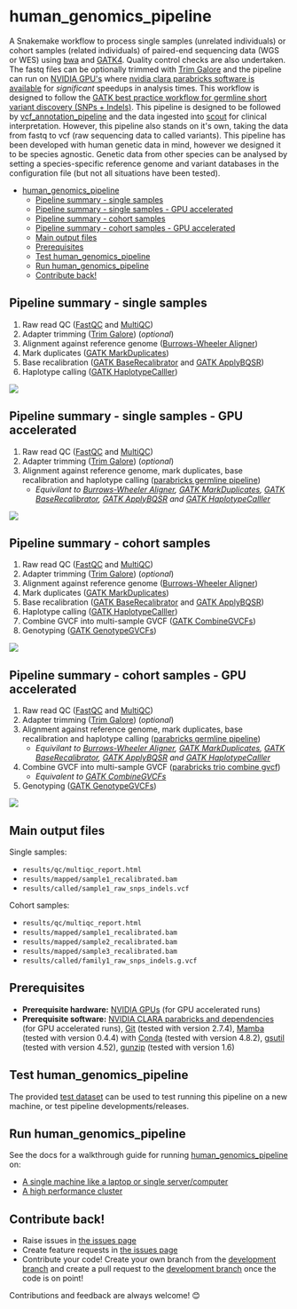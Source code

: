 # human_genomics_pipeline

A Snakemake workflow to process single samples (unrelated individuals) or cohort samples (related individuals) of paired-end sequencing data (WGS or WES) using [bwa](http://bio-bwa.sourceforge.net/) and [GATK4](https://gatk.broadinstitute.org/hc/en-us). Quality control checks are also undertaken. The fastq files can be optionally trimmed with [Trim Galore](https://www.bioinformatics.babraham.ac.uk/projects/trim_galore/) and the pipeline can run on [NVIDIA GPU's](https://www.nvidia.com/en-gb/graphics-cards/) where [nvidia clara parabricks software is available](https://www.nvidia.com/en-us/docs/parabricks/quickstart-guide/software-overview/) for *significant* speedups in analysis times. This workflow is designed to follow the [GATK best practice workflow for germline short variant discovery (SNPs + Indels)](https://gatk.broadinstitute.org/hc/en-us/articles/360035535932-Germline-short-variant-discovery-SNPs-Indels-). This pipeline is designed to be followed by [vcf_annotation_pipeline](https://github.com/ESR-NZ/vcf_annotation_pipeline) and the data ingested into [scout](https://github.com/Clinical-Genomics/scout) for clinical interpretation. However, this pipeline also stands on it's own, taking the data from fastq to vcf (raw sequencing data to called variants). This pipeline has been developed with human genetic data in mind, however we designed it to be species agnostic. Genetic data from other species can be analysed by setting a species-specific reference genome and variant databases in the configuration file (but not all situations have been tested).

- [human_genomics_pipeline](#human_genomics_pipeline)
  - [Pipeline summary - single samples](#pipeline-summary---single-samples)
  - [Pipeline summary - single samples - GPU accelerated](#pipeline-summary---single-samples---gpu-accelerated)
  - [Pipeline summary - cohort samples](#pipeline-summary---cohort-samples)
  - [Pipeline summary - cohort samples - GPU accelerated](#pipeline-summary---cohort-samples---gpu-accelerated)
  - [Main output files](#main-output-files)
  - [Prerequisites](#prerequisites)
  - [Test human_genomics_pipeline](#test-human_genomics_pipeline)
  - [Run human_genomics_pipeline](#run-human_genomics_pipeline)
  - [Contribute back!](#contribute-back)

## Pipeline summary - single samples

1. Raw read QC ([FastQC](https://www.bioinformatics.babraham.ac.uk/projects/fastqc/) and [MultiQC](https://multiqc.info/))
2. Adapter trimming ([Trim Galore](https://www.bioinformatics.babraham.ac.uk/projects/trim_galore/)) (*optional*)
3. Alignment against reference genome ([Burrows-Wheeler Aligner](http://bio-bwa.sourceforge.net/))
4. Mark duplicates ([GATK MarkDuplicates](https://gatk.broadinstitute.org/hc/en-us/articles/4414594430619-GenotypeGVCFs))
5. Base recalibration ([GATK BaseRecalibrator](https://gatk.broadinstitute.org/hc/en-us/articles/360036898312-BaseRecalibrator) and [GATK ApplyBQSR](https://gatk.broadinstitute.org/hc/en-us/articles/360037055712-ApplyBQSR))
6. Haplotype calling ([GATK HaplotypeCalller](https://gatk.broadinstitute.org/hc/en-us/articles/360037225632-HaplotypeCaller))

<img src="./images/rulegraph_single.png" class="center">

## Pipeline summary - single samples - GPU accelerated

1. Raw read QC ([FastQC](https://www.bioinformatics.babraham.ac.uk/projects/fastqc/) and [MultiQC](https://multiqc.info/))
2. Adapter trimming ([Trim Galore](https://www.bioinformatics.babraham.ac.uk/projects/trim_galore/)) (*optional*)
3. Alignment against reference genome, mark duplicates, base recalibration and haplotype calling ([parabricks germline pipeline](https://docs.nvidia.com/clara/parabricks/v3.6.1/text/germline_pipeline.html))
   - *Equivilant to [Burrows-Wheeler Aligner](http://bio-bwa.sourceforge.net/), [GATK MarkDuplicates](https://gatk.broadinstitute.org/hc/en-us/articles/4414594430619-GenotypeGVCFs), [GATK BaseRecalibrator](https://gatk.broadinstitute.org/hc/en-us/articles/360036898312-BaseRecalibrator), [GATK ApplyBQSR](https://gatk.broadinstitute.org/hc/en-us/articles/360037055712-ApplyBQSR) and [GATK HaplotypeCalller](https://gatk.broadinstitute.org/hc/en-us/articles/360037225632-HaplotypeCaller)*

<img src="./images/rulegraph_single_gpu.png" class="center">

## Pipeline summary - cohort samples

1. Raw read QC ([FastQC](https://www.bioinformatics.babraham.ac.uk/projects/fastqc/) and [MultiQC](https://multiqc.info/))
2. Adapter trimming ([Trim Galore](https://www.bioinformatics.babraham.ac.uk/projects/trim_galore/)) (*optional*)
3. Alignment against reference genome ([Burrows-Wheeler Aligner](http://bio-bwa.sourceforge.net/))
4. Mark duplicates ([GATK MarkDuplicates](https://gatk.broadinstitute.org/hc/en-us/articles/4414594430619-GenotypeGVCFs))
5. Base recalibration ([GATK BaseRecalibrator](https://gatk.broadinstitute.org/hc/en-us/articles/360036898312-BaseRecalibrator) and [GATK ApplyBQSR](https://gatk.broadinstitute.org/hc/en-us/articles/360037055712-ApplyBQSR))
6. Haplotype calling ([GATK HaplotypeCalller](https://gatk.broadinstitute.org/hc/en-us/articles/360037225632-HaplotypeCaller))
7. Combine GVCF into multi-sample GVCF ([GATK CombineGVCFs](https://gatk.broadinstitute.org/hc/en-us/articles/360037593911-CombineGVCFs))
8. Genotyping ([GATK GenotypeGVCFs](https://gatk.broadinstitute.org/hc/en-us/articles/4414594430619-GenotypeGVCFs))

<img src="./images/rulegraph_cohort.png" class="center">

## Pipeline summary - cohort samples - GPU accelerated

1. Raw read QC ([FastQC](https://www.bioinformatics.babraham.ac.uk/projects/fastqc/) and [MultiQC](https://multiqc.info/))
2. Adapter trimming ([Trim Galore](https://www.bioinformatics.babraham.ac.uk/projects/trim_galore/)) (*optional*)
3. Alignment against reference genome, mark duplicates, base recalibration and haplotype calling ([parabricks germline pipeline](https://docs.nvidia.com/clara/parabricks/v3.6.1/text/germline_pipeline.html))
   - *Equivilant to [Burrows-Wheeler Aligner](http://bio-bwa.sourceforge.net/), [GATK MarkDuplicates](https://gatk.broadinstitute.org/hc/en-us/articles/4414594430619-GenotypeGVCFs), [GATK BaseRecalibrator](https://gatk.broadinstitute.org/hc/en-us/articles/360036898312-BaseRecalibrator), [GATK ApplyBQSR](https://gatk.broadinstitute.org/hc/en-us/articles/360037055712-ApplyBQSR) and [GATK HaplotypeCalller](https://gatk.broadinstitute.org/hc/en-us/articles/360037225632-HaplotypeCaller)*
4. Combine GVCF into multi-sample GVCF ([parabricks trio combine gvcf](https://docs.nvidia.com/clara/parabricks/v3.6/text/joint_calling.html#trio-combine-gvcf))
   - *Equivalent to [GATK CombineGVCFs](https://gatk.broadinstitute.org/hc/en-us/articles/360037593911-CombineGVCFs)*
5. Genotyping ([GATK GenotypeGVCFs](https://gatk.broadinstitute.org/hc/en-us/articles/4414594430619-GenotypeGVCFs))

<img src="./images/rulegraph_cohort_gpu.png" class="center">

## Main output files

Single samples:

- `results/qc/multiqc_report.html`
- `results/mapped/sample1_recalibrated.bam`
- `results/called/sample1_raw_snps_indels.vcf`

Cohort samples:

- `results/qc/multiqc_report.html`
- `results/mapped/sample1_recalibrated.bam`
- `results/mapped/sample2_recalibrated.bam`
- `results/mapped/sample3_recalibrated.bam`
- `results/called/family1_raw_snps_indels.g.vcf`

## Prerequisites

- **Prerequisite hardware:** [NVIDIA GPUs](https://www.nvidia.com/en-gb/graphics-cards/) (for GPU accelerated runs)
- **Prerequisite software:** [NVIDIA CLARA parabricks and dependencies](https://www.nvidia.com/en-us/docs/parabricks/local-installation/) (for GPU accelerated runs), [Git](https://git-scm.com/) (tested with version 2.7.4), [Mamba](https://github.com/TheSnakePit/mamba) (tested with version 0.4.4) with [Conda](https://docs.conda.io/projects/conda/en/latest/index.html) (tested with version 4.8.2), [gsutil](https://pypi.org/project/gsutil/) (tested with version 4.52), [gunzip](https://linux.die.net/man/1/gunzip) (tested with version 1.6)

## Test human_genomics_pipeline

The provided [test dataset](./test) can be used to test running this pipeline on a new machine, or test pipeline developments/releases.

## Run human_genomics_pipeline

See the docs for a walkthrough guide for running [human_genomics_pipeline](https://github.com/ESR-NZ/human_genomics_pipeline) on:

- [A single machine like a laptop or single server/computer](./docs/running_on_a_single_machine.md)
- [A high performance cluster](./docs/running_on_a_hpc.md)

## Contribute back!

- Raise issues in [the issues page](https://github.com/ESR-NZ/human_genomics_pipeline/issues)
- Create feature requests in [the issues page](https://github.com/ESR-NZ/human_genomics_pipeline/issues)
- Contribute your code! Create your own branch from the [development branch](https://github.com/ESR-NZ/human_genomics_pipeline/tree/dev) and create a pull request to the [development branch](https://github.com/ESR-NZ/human_genomics_pipeline/tree/dev) once the code is on point!

Contributions and feedback are always welcome! :blush:
